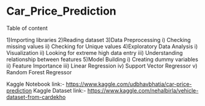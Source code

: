 # Car_Price_Prediction


Table of content

1)Importing libraries
2)Reading dataset
3)Data Preprocessing
   i) Checking missing values
   ii) Checking for Unique values
4)Exploratory Data Analysis
   i) Visualization
   ii) Looking for extreme high data entry
   iii) Understanding relationship between features
5)Model Building
   i) Creating dummy variables
   ii) Feature Importance
   iii) Linear Regression
   iv) Support Vector Regressor
   v) Random Forest Regressor
   
   
Kaggle Notebook link:- https://www.kaggle.com/udbhavbhatia/car-price-prediction
Kaggle Dataset link:- https://www.kaggle.com/nehalbirla/vehicle-dataset-from-cardekho
